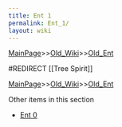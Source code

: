 ```yaml
---
title: Ent 1
permalink: Ent_1/
layout: wiki
---
```


[MainPage](/keeperrl_wiki/ "wikilink")>>[Old_Wiki](/keeperrl_wiki/Old_Wiki "wikilink")>>[Old_Ent](/keeperrl_wiki/Old_Ent "wikilink")

#REDIRECT [[Tree Spirit]]

[MainPage](/keeperrl_wiki/ "wikilink")>>[Old_Wiki](/keeperrl_wiki/Old_Wiki "wikilink")>>[Old_Ent](/keeperrl_wiki/Old_Ent "wikilink")

Other items in this section
-    [Ent 0](/keeperrl_wiki/Ent_0 "wikilink")
